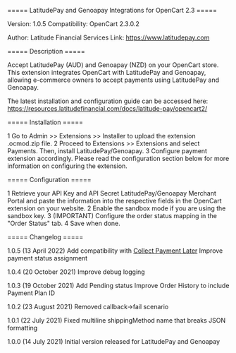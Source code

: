 
===== LatitudePay and Genoapay Integrations for OpenCart 2.3 ===== 

Version: 1.0.5
Compatibility: OpenCart 2.3.0.2

Author: Latitude Financial Services
Link: https://www.latitudepay.com

===== Description =====

Accept LatitudePay (AUD) and Genoapay (NZD) on your OpenCart store.
This extension integrates OpenCart with LatitudePay and Genoapay, allowing e-commerce owners to accept payments using LatitudePay and Genoapay.

The latest installation and configuration guide can be accessed here: https://resources.latitudefinancial.com/docs/latitude-pay/opencart2/

===== Installation =====

1 Go to Admin >> Extensions >> Installer to upload the extension .ocmod.zip file.
2 Proceed to Extensions >> Extensions and select Payments. Then, install LatitudePay/Genoapay.
3 Configure payment extension accordingly. Please read the configuration section below for more information on configuring the extension.

===== Configuration =====

1 Retrieve your API Key and API Secret LatitudePay/Genoapay Merchant Portal and paste the information into the respective fields in the OpenCart extension on your website.
2 Enable the sandbox mode if you are using the sandbox key.
3 (IMPORTANT) Configure the order status mapping in the "Order Status" tab.
4 Save when done.

===== Changelog =====

1.0.5 (13 April 2022)
Add compatibility with [Collect Payment Later](https://www.opencart.com/index.php?route=marketplace/extension/info&extension_id=29816)
Improve payment status assignment

1.0.4 (20 October 2021)
Improve debug logging

1.0.3 (19 October 2021)
Add Pending status
Improve Order History to include Payment Plan ID

1.0.2 (23 August 2021)
Removed callback->fail scenario

1.0.1 (22 July 2021)
Fixed multiline shippingMethod name that breaks JSON formatting

1.0.0 (14 July 2021)
Initial version released for LatitudePay and Genoapay
